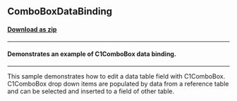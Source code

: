 ## ComboBoxDataBinding
#### [Download as zip](https://grapecity.github.io/DownGit/#/home?url=https://github.com/GrapeCity/ComponentOne-WinForms-Samples/tree/master/NetFramework\Input\CS\ComboBoxDataBinding)
____
#### Demonstrates an example of C1ComboBox data binding.
____
This sample demonstrates how to edit a data table field with C1ComboBox.
C1ComboBox drop down items are populated by data from a reference table and can be selected and inserted to a field of other table.
